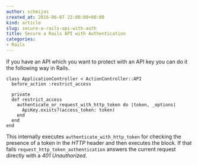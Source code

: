 ```yaml
---
author: schmijos
created_at: 2016-06-07 22:00:00+00:00
kind: article
slug: secure-a-rails-api-with-auth
title: Secure a Rails API with Authentication
categories:
- Rails
---
```


If you have an API which you want to protect with an API key you can do
it the following way in Rails.

    class ApplicationController < ActionController::API
      before_action :restrict_access

      private
      def restrict_access
        authenticate_or_request_with_http_token do |token, _options|
          ApiKey.exists?(access_token: token)
        end
      end
    end

This internally executes `authenticate_with_http_token` for checking the
presence of a token in the *HTTP* header and then executes the block. If that
fails `request_http_token_authentication` answers the current request directly
with a *401 Unauthorized*.

